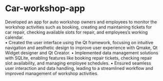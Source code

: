 # Car-workshop-app

Developed an app for auto workshop owners and employees to monitor the workshop activities such as booking, creating and maintaining tickets for car repair, checking available slots for repair, and employees’s working calendar.  
•	Created the user interface using the Qt framework, focusing on intuitive navigation and aesthetic design to improve user experience with Qmake, Qt Widget designer and Qt Creator.
•	Implemented data management solutions with SQLite, enabling features like booking repair tickets, checking repair slot availability, and managing employee schedules. 
•	Ensured seamless user interaction and data handling, leading to a streamlined workflow and improved management of workshop activities. 
